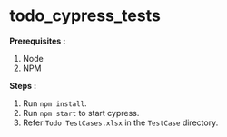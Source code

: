 # todo_cypress_tests

**Prerequisites :**
1. Node
2. NPM

**Steps :**
1. Run `npm install`.
2. Run `npm start` to start cypress.
3. Refer `Todo TestCases.xlsx` in the `TestCase` directory.
